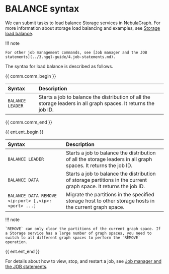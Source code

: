 # BALANCE syntax

We can submit tasks to load balance Storage services in NebulaGraph. For more information about storage load balancing and examples, see [Storage load balance](../8.service-tuning/load-balance.md).

!!! note

    For other job management commands, see [Job manager and the JOB statements](../3.ngql-guide/4.job-statements.md).

The syntax for load balance is described as follows.

{{ comm.comm_begin }}

|Syntax|Description|
|:---|:---|
|`BALANCE LEADER`| Starts a job to balance the distribution of all the storage leaders in all graph spaces. It returns the job ID. |

{{ comm.comm_end }}

{{ ent.ent_begin }}

|Syntax|Description|
|:---|:---|
|`BALANCE LEADER`| Starts a job to balance the distribution of all the storage leaders in all graph spaces. It returns the job ID. |
|`BALANCE DATA`| Starts a job to balance the distribution of storage partitions in the current graph space. It returns the job ID. |
|`BALANCE DATA REMOVE <ip:port> [,<ip>:<port> ...]`| Migrate the partitions in the specified storage host to other storage hosts in the current graph space. |

!!! note

    `REMOVE` can only clear the partitions of the current graph space. If a Storage service has a large number of graph spaces, you need to switch to all different graph spaces to perform the `REMOVE` operation.

{{ ent.ent_end }}

For details about how to view, stop, and restart a job, see [Job manager and the JOB statements](../3.ngql-guide/4.job-statements.md).
